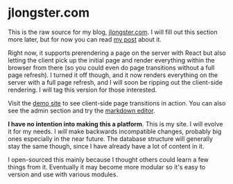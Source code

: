 
# jlongster.com

This is the raw source for my blog, [jlongster.com](http://jlongster.com/). I will fill out this section
more later, but for now you can read [my post](http://jlongster.com/Presenting-The-Most-Over-Engineered-Blog-Ever) about it.

Right now, it supports prerendering a page on the server with React but also letting the client pick up the initial page and render everything within the browser from there (so you could even do page transitions without a full page refresh). I turned it off though, and it now renders everything on the server with a full page refresh, and I will soon be ripping out the client-side rendering. I will tag this version for those interested.

Visit the [demo site](http://test.jlongster.com/) to see client-side page transitions in action. You can also see the admin section and try the [markdown editor](http://test.jlongster.com/edit/ulla-nec-dui-vulputate,-ut-facilisis-nulla-pla).

**I have no intention into making this a platform**. This is my site. I will evolve it for my needs. I *will* make backwards incompatible changes, probably big ones especially in the near future. The database structure will generally stay the same though, since I have already have a lot of content in it.

I open-sourced this mainly because I thought others could learn a few things from it. Eventually it may become more modular so it's easy to version and use with various modules.